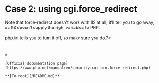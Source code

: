 # Case 2: using cgi.force_redirect



Note that force-redirect doesn&apos;t work with IIS at all; it&apos;ll tell you to go away, as IIS doesn&apos;t supply the right variables to PHP.<br><br>php.ini tells you to turn it off, so make sure you do.?>
```
  

#

[Official documentation page](https://www.php.net/manual/en/security.cgi-bin.force-redirect.php)

**[To root](/README.md)**